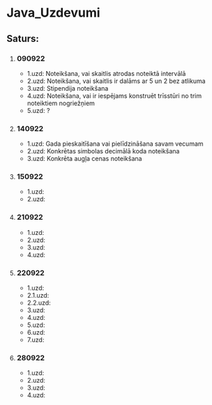 # Java_Uzdevumi

## Saturs:
1. ### 090922
   - 1.uzd: Noteikšana, vai skaitlis atrodas noteiktā intervālā
   - 2.uzd: Noteikšana, vai skaitlis ir dalāms ar 5 un 2 bez atlikuma
   - 3.uzd: Stipendija noteikšana
   - 4.uzd: Noteikšana, vai ir iespējams konstruēt trīsstūri no trim noteiktiem nogriežņiem
   - 5.uzd: ?
2. ### 140922
   - 1.uzd: Gada pieskaitīšana vai pielīdzināšana savam vecumam
   - 2.uzd: Konkrētas simbolas decimālā koda noteikšana
   - 3.uzd: Konkrēta augļa cenas noteikšana
3. ### 150922
   - 1.uzd: 
   - 2.uzd: 
5. ### 210922
   - 1.uzd: 
   - 2.uzd: 
   - 3.uzd: 
   - 4.uzd: 
7. ### 220922
   - 1.uzd:
   - 2.1.uzd:
   - 2.2.uzd:
   - 3.uzd:
   - 4.uzd:
   - 5.uzd:
   - 6.uzd:
   - 7.uzd:
9. ### 280922
    - 1.uzd:
    - 2.uzd:
    - 3.uzd:
    - 4.uzd:
